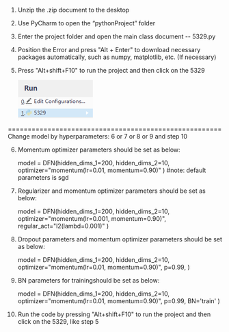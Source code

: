 1. Unzip the .zip document to the desktop

2. Use PyCharm to open the “pythonProject” folder

3. Enter the project folder and open the main class document -- 5329.py

4. Position the Error and press "Alt + Enter" to download necessary packages automatically, such  as numpy, matplotlib, etc. (If necessary)

5. Press "Alt+shift+F10" to run the project and then click on the 5329

   ![image-20210420131914178](image-20210420131914178.png)

======================================================
Change model by hyperparameters: 6 or 7 or 8 or 9 and step 10

6. Momentum optimizer parameters should be set as below:
    
    model = DFN(hidden_dims_1=200,
                hidden_dims_2=10,
                optimizer="momentum(lr=0.01, momentum=0.90)"
	)
     #note: default parameters is sgd 

7. Regularizer and momentum optimizer parameters should be set as below:
	
     model = DFN(hidden_dims_1=200,
                hidden_dims_2=10,
                optimizer="momentum(lr=0.001, momentum=0.90)",
	regular_act="l2(lambd=0.001)"
                )

8. Dropout parameters and momentum optimizer parameters should be set as below:

     model = DFN(hidden_dims_1=200,
                hidden_dims_2=10,
                optimizer="momentum(lr=0.01, momentum=0.90)",
                p=0.99,
                )

9. BN parameters for trainingshould be set as below:

    model = DFN(hidden_dims_1=200,
                hidden_dims_2=10,
                optimizer="momentum(lr=0.01, momentum=0.90)",
                p=0.99,
                BN='train'
                )

10. Run the code by pressing "Alt+shift+F10" to run the project and then click on the 5329, like step 5